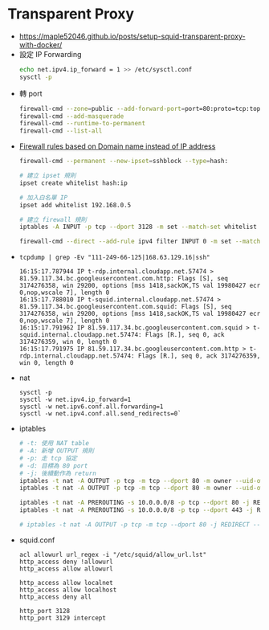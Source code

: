 # Transparent Proxy
- https://maple52046.github.io/posts/setup-squid-transparent-proxy-with-docker/
- 設定 IP Forwarding
    ```bash
    echo net.ipv4.ip_forward = 1 >> /etc/sysctl.conf
    sysctl -p
    ```
- 轉 port
    ```bash
    firewall-cmd --zone=public --add-forward-port=port=80:proto=tcp:toport=3128
    firewall-cmd --add-masquerade
    firewall-cmd --runtime-to-permanent
    firewall-cmd --list-all
    ```
- [Firewall rules based on Domain name instead of IP address](https://unix.stackexchange.com/questions/557388/firewall-rules-based-on-domain-name-instead-of-ip-address)
    ```bash
    firewall-cmd --permanent --new-ipset=sshblock --type=hash:

    # 建立 ipset 規則
    ipset create whitelist hash:ip

    # 加入白名單 IP
    ipset add whitelist 192.168.0.5

    # 建立 firewall 規則
    iptables -A INPUT -p tcp --dport 3128 -m set --match-set whitelist src -j ACCEPT

    firewall-cmd --direct --add-rule ipv4 filter INPUT 0 -m set --match-set whitelist src -j DROP
    ```
- `tcpdump | grep -Ev "111-249-66-125|168.63.129.16|ssh"`
    ```
    16:15:17.787944 IP t-rdp.internal.cloudapp.net.57474 > 81.59.117.34.bc.googleusercontent.com.http: Flags [S], seq 3174276358, win 29200, options [mss 1418,sackOK,TS val 19980427 ecr 0,nop,wscale 7], length 0
    16:15:17.788010 IP t-squid.internal.cloudapp.net.57474 > 81.59.117.34.bc.googleusercontent.com.squid: Flags [S], seq 3174276358, win 29200, options [mss 1418,sackOK,TS val 19980427 ecr 0,nop,wscale 7], length 0
    16:15:17.791962 IP 81.59.117.34.bc.googleusercontent.com.squid > t-squid.internal.cloudapp.net.57474: Flags [R.], seq 0, ack 3174276359, win 0, length 0
    16:15:17.791975 IP 81.59.117.34.bc.googleusercontent.com.http > t-rdp.internal.cloudapp.net.57474: Flags [R.], seq 0, ack 3174276359, win 0, length 0
    ```
- nat
    ```
    sysctl -p
    sysctl -w net.ipv4.ip_forward=1
    sysctl -w net.ipv6.conf.all.forwarding=1
    sysctl -w net.ipv4.conf.all.send_redirects=0`
    ```
- iptables
    ```bash
    # -t: 使用 NAT table
    # -A: 新增 OUTPUT 規則
    # -p: 走 tcp 協定
    # -d: 目標為 80 port
    # -j: 後續動作為 return
    iptables -t nat -A OUTPUT -p tcp -m tcp --dport 80 -m owner --uid-owner root -j RETURN
    iptables -t nat -A OUTPUT -p tcp -m tcp --dport 80 -m owner --uid-owner squid -j RETURN

    iptables -t nat -A PREROUTING -s 10.0.0.0/8 -p tcp --dport 80 -j REDIRECT --to-port 3128
    iptables -t nat -A PREROUTING -s 10.0.0.0/8 -p tcp --dport 443 -j REDIRECT --to-port 3129

    # iptables -t nat -A OUTPUT -p tcp -m tcp --dport 80 -j REDIRECT --to-ports 3129
    ```
- squid.conf
    ```
    acl allowurl url_regex -i "/etc/squid/allow_url.lst"
    http_access deny !allowurl
    http_access allow allowurl

    http_access allow localnet
    http_access allow localhost
    http_access deny all

    http_port 3128
    http_port 3129 intercept
    ```